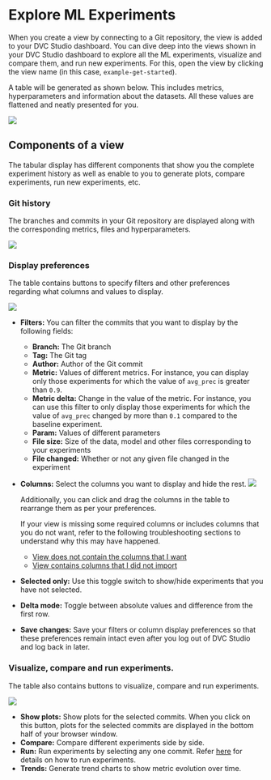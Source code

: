 # Explore ML Experiments

When you create a view by connecting to a Git repository, the view is added to
your DVC Studio dashboard. You can dive deep into the views shown in your DVC
Studio dashboard to explore all the ML experiments, visualize and compare them,
and run new experiments. For this, open the view by clicking the view name (in
this case, `example-get-started`).

A table will be generated as shown below. This includes metrics, hyperparameters
and information about the datasets. All these values are flattened and neatly
presented for you.

![](https://static.iterative.ai/img/studio/view_components.png)

## Components of a view

The tabular display has different components that show you the complete
experiment history as well as enable to you to generate plots, compare
experiments, run new experiments, etc.

### Git history

The branches and commits in your Git repository are displayed along with the
corresponding metrics, files and hyperparameters.

![](https://static.iterative.ai/img/studio/view_components_1.gif)

### Display preferences

The table contains buttons to specify filters and other preferences regarding
what columns and values to display.

![](https://static.iterative.ai/img/studio/view_components_2.gif)

- **Filters:** You can filter the commits that you want to display by the
  following fields:
  - **Branch:** The Git branch
  - **Tag:** The Git tag
  - **Author:** Author of the Git commit
  - **Metric:** Values of different metrics. For instance, you can display only
    those experiments for which the value of `avg_prec` is greater than `0.9`.
  - **Metric delta:** Change in the value of the metric. For instance, you can
    use this filter to only display those experiments for which the value of
    `avg_prec` changed by more than `0.1` compared to the baseline experiment.
  - **Param:** Values of different parameters
  - **File size:** Size of the data, model and other files corresponding to your
    experiments
  - **File changed:** Whether or not any given file changed in the experiment
- **Columns:** Select the columns you want to display and hide the rest.
  ![](https://static.iterative.ai/img/studio/show_hide_columns.gif)
  
  Additionally, you can click and drag the columns in the table to rearrange
  them as per your preferences.

  If your view is missing some required columns or includes columns that you do
  not want, refer to the following troubleshooting sections to understand why
  this may have happened.

  - [View does not contain the columns that I want](/doc/studio/troubleshooting#view-does-not-contain-the-columns-that-i-want)
  - [View contains columns that I did not import](/doc/studio/troubleshooting#view-contains-columns-that-i-did-not-import)

- **Selected only:** Use this toggle switch to show/hide experiments that you
  have not selected.
- **Delta mode:** Toggle between absolute values and difference from the first
  row.
- **Save changes:** Save your filters or column display preferences so that
  these preferences remain intact even after you log out of DVC Studio and log
  back in later.

### Visualize, compare and run experiments.

The table also contains buttons to visualize, compare and run experiments.

![](https://static.iterative.ai/img/studio/view_components_3.gif)

- **Show plots:** Show plots for the selected commits. When you click on this
  button, plots for the selected commits are displayed in the bottom half of
  your browser window.
- **Compare:** Compare different experiments side by side.
- **Run:** Run experiments by selecting any one commit. Refer
  [here](/doc/studio/user-guide/run-experiments) for details on how to run
  experiments.
- **Trends:** Generate trend charts to show metric evolution over time.
